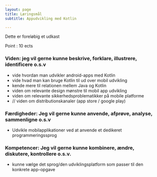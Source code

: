 ```yaml
---
layout: page
title: Læringsmål
subtitle: Appudvikling med Kotlin

---
```


Dette er foreløbig et udkast

Point : 10 ects

### Viden: jeg vil gerne kunne beskrive, forklare, illustrere, identificere o.s.v
- vide hvordan man udvikler android-apps med Kotlin
- vide hvad man kan bruge Kotlin til ud over mobil udvikling
- kende mere til relationen mellem Java og Kotlin
- viden om relevante design mønstre til mobil app udvikling
- viden om relevante sikkerhedsproblematikker på mobile platforme
- // viden om distributionskanaler (app store / google play)

### Færdigheder: Jeg vil gerne kunne anvende, afprøve, analyse, sammenligne o.s.v
- Udvikle mobilapplikationer ved at anvende et dedikeret programmeringssprog

### Kompetencer: Jeg vil gerne kunne kombinere, ændre, diskutere, kontrollere o.s.v.
- kunne vælge det sprog/den udviklingsplatform som passer til den konkrete app-opgave

